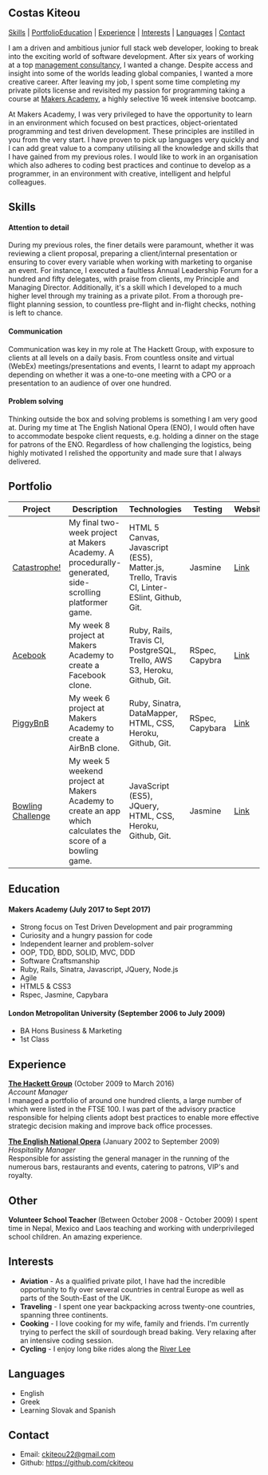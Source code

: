 ## Costas Kiteou
[Skills](#skills) | [Portfolio](#portfolio)[Education](#education) | [Experience](#experience) | [Interests](#interests) | [Languages](#languages) | [Contact](#contact)

I am a driven and ambitious junior full stack web developer, looking to break into the exciting world of software development. After six years of working at a top [management consultancy](http://www.thehackettgroup.com/), I wanted a change. Despite access and insight into some of the worlds leading global companies, I wanted a more creative career. After leaving my job, I spent some time completing my private pilots license and revisited my passion for programming taking a course at [Makers Academy](http://www.makersacademy.com/), a highly selective 16 week intensive bootcamp.

At Makers Academy, I was very privileged to have the opportunity to learn in an environment which focused on best practices, object-orientated programming and test driven development. These principles are instilled in you from the very start. I have proven to pick up languages very quickly and I can add great value to a company utilising all the knowledge and skills that I have gained from my previous roles. I would like to work in an organisation which also adheres to coding best practices and continue to develop as a programmer, in an environment with creative, intelligent and helpful colleagues.

## <a name="skills">Skills</a>

#### Attention to detail

During my previous roles, the finer details were paramount, whether it was reviewing a client proposal, preparing a client/internal presentation or ensuring to cover every variable when working with marketing to organise an event. For instance, I executed a faultless Annual Leadership Forum for a hundred and fifty delegates, with praise from clients, my Principle and Managing Director. Additionally, it's a skill which I developed to a much higher level through my training as a private pilot. From a thorough pre-flight planning session, to countless pre-flight and in-flight checks, nothing is left to chance.

#### Communication

Communication was key in my role at The Hackett Group, with exposure to clients at all levels on a daily basis. From countless onsite and virtual (WebEx) meetings/presentations and events, I learnt to adapt my approach depending on whether it was a one-to-one meeting with a CPO or a presentation to an audience of over one hundred.

#### Problem solving

Thinking outside the box and solving problems is something I am very good at. During my time at The English National Opera (ENO), I would often have to accommodate bespoke client requests, e.g. holding a dinner on the stage for patrons of the ENO. Regardless of how challenging the logistics, being highly motivated I relished the opportunity and made sure that I always delivered.

## <a name="Portfolio">Portfolio</a>

Project | Description | Technologies | Testing | Website
--- | --- | --- | --- | ---
[Catastrophe!](https://github.com/ckiteou/side-scroller) | My final two-week project at Makers Academy. A procedurally-generated, side-scrolling platformer game. | HTML 5 Canvas, Javascript (ES5), Matter.js, Trello, Travis CI, Linter-ESlint, Github, Git. | Jasmine | [Link](http://www.catastrophe.wtf)
[Acebook](https://github.com/ckiteou/acebook-remote-july-2017) | My week 8 project at Makers Academy to create a Facebook clone. | Ruby, Rails, Travis CI, PostgreSQL, Trello, AWS S3, Heroku, Github, Git. | RSpec, Capybra | [Link](https://acebook-remote-july.herokuapp.com/)
[PiggyBnB](https://github.com/ckiteou/makersbnb) | My week 6 project at Makers Academy to create a AirBnB clone. | Ruby, Sinatra, DataMapper, HTML, CSS, Heroku, Github, Git. | RSpec, Capybara | [Link](https://piggybnb.herokuapp.com/listings)
[Bowling Challenge](https://github.com/ckiteou/bowling-challenge) | My week 5 weekend project at Makers Academy to create an app which calculates the score of a bowling game. | JavaScript (ES5), JQuery, HTML, CSS, Heroku, Github, Git. | Jasmine | [Link](https://bowling-score-board.herokuapp.com/)

## <a name="education">Education</a>

#### Makers Academy (July 2017 to Sept 2017)

- Strong focus on Test Driven Development and pair programming
- Curiosity and a hungry passion for code
- Independent learner and problem-solver
- OOP, TDD, BDD, SOLID, MVC, DDD
- Software Craftsmanship
- Ruby, Rails, Sinatra, Javascript, JQuery, Node.js
- Agile
- HTML5 & CSS3
- Rspec, Jasmine, Capybara

#### London Metropolitan University (September 2006 to July 2009)

- BA Hons Business & Marketing
- 1st Class

## <a name="experience">Experience</a>

**[The Hackett Group](http://www.thehackettgroup.com/)** (October 2009 to March 2016)    
*Account Manager*  
I managed a portfolio of around one hundred clients, a large number of which were listed in the FTSE 100. I was part of the advisory practice responsible for helping clients adopt best practices to enable more effective strategic decision making and improve back office processes.

**[The English National Opera](https://www.eno.org/?gclid=CjwKEAjws-LKBRDCk9v6_cnBgjISJAADkzXekGYpLeo2A5-FNqP-27LdDBZz9GGPL3yl-IgIgDYmphoCJDfw_wcB)** (January 2002 to September 2009)   
*Hospitality Manager*  
Responsible for assisting the general manager in the running of the numerous bars, restaurants and events, catering to patrons, VIP's and royalty.

## Other

**Volunteer School Teacher** (Between October 2008 - October 2009)
I spent time in Nepal, Mexico and Laos teaching and working with underprivileged school children. An amazing experience.



## <a name="interests">Interests</a>

- **Aviation** - As a qualified private pilot, I have had the incredible opportunity to fly over several countries in central Europe as well as parts of the South-East of the UK.
- **Traveling** - I spent one year backpacking across twenty-one countries, spanning three continents.
- **Cooking** - I love cooking for my wife, family and friends. I'm currently trying to perfect the skill of sourdough bread baking. Very relaxing after an intensive coding session.
- **Cycling** - I enjoy long bike rides along the [River Lee](https://canalrivertrust.org.uk/enjoy-the-waterways/canal-and-river-network/lee-navigation)

## <a name="languages">Languages</a>

- English
- Greek
- Learning Slovak and Spanish

## <a name="contacts">Contact</a>
- Email: ckiteou22@gmail.com
- Github: https://github.com/ckiteou
